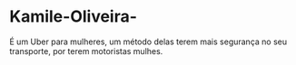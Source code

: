 # Kamile-Oliveira-
É um Uber para mulheres, um método delas terem mais segurança no seu transporte, por terem motoristas mulhes.
